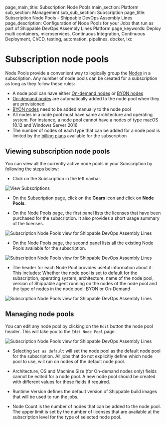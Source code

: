 page_main_title: Subscription Node Pools
main_section: Platform
sub_section: Management
sub_sub_section: Subscription
page_title: Subscription Node Pools - Shippable DevOps Assembly Lines
page_description: Configuration of Node Pools for your Jobs that run as part of Shippable DevOps Assembly Lines Platform
page_keywords: Deploy multi containers, microservices, Continuous Integration, Continuous Deployment, CI/CD, testing, automation, pipelines, docker, lxc

# Subscription node pools

Node Pools provide a convenient way to logically group the [Nodes](http://localhost:5555/platform/runtime/overview/#nodes) in a subscription. Any number of node pools can be created for a subscription as long as they follow these rules:

- A node pool can have either [On-demand nodes](platform/runtime/nodes/#on-demand-nodes) or [BYON nodes](platform/runtime/nodes/#byon-nodes)
- [On-demand nodes](platform/runtime/nodes/#on-demand-nodes) are
  automatically added to the node pool when they are provisioned
- [BYON nodes](platform/runtime/nodes/#byon-nodes) need to be added manually to the node pool
- All nodes in a node pool must have same architecture and operating system. For instance, a node pool
  cannot have a nodes of type macOS 10.12 and Windows Server 2016
- The number of nodes of each type that can be added for a node pool is limited by the [billing plans](/platform/management/subscription/billing) available for the subscription

## Viewing subscription node pools
You can view all the currently active node pools in your Subscription by following the steps below:

* Click on the Subscription in the left navbar.

<img src="/images/getting-started/account-settings.png" alt="View Subscriptions">

* On the Subscription page, click on the **Gears** icon and click on **Node Pools**.

* On the Node Pools page, the first panel lists the licenses that have been
  purchased for the subscription. It also provides a short usage summary of the
  licenses.
<img src="/images/platform/management/subscription-node-pools-license.png" alt="Subscription Node Pools view for Shippable DevOps Assembly Lines" style="vertical-align: middle;display: block;margin-left: auto;margin-right: auto;"/>

* On the Node Pools page, the second panel lists all the existing Node Pools
  available for the subscription.
<img src="/images/platform/management/subscription-node-pools-list.png" alt="Subscription Node Pools view for Shippable DevOps Assembly Lines" style="vertical-align: middle;display: block;margin-left: auto;margin-right: auto;"/>


* The header for each Node Pool provides useful information about it. This
  includes: Whether the node pool is set to default for the subscription,
  operating system, architecture, name of the node pool, version of Shippable
  agent running on the nodes of the node pool and the type of nodes in the node
  pool: BYON or On-Demand
<img src="/images/platform/management/subscription-node-pools-header.png" alt="Subscription Node Pools view for Shippable DevOps Assembly Lines" style="vertical-align: middle;display: block;margin-left: auto;margin-right: auto;"/>

## Managing node pools
You can edit any node pool by clicking on the `Edit` button the node pool
header. This will take you to the `Edit Node Pool` page.

<img src="/images/platform/management/subscription-node-pools-edit.png" alt="Subscription Node Pools view for Shippable DevOps Assembly Lines" style="vertical-align: middle;display: block;margin-left: auto;margin-right: auto;"/>

* Selecting `Set as default` will set the node pool as the default node pool
  for the subscription. All jobs that do not explicitly define
  which node pool to use, will run on nodes of the default node pool.

* Architecture, OS and Machine Size (for On-demand nodes only) fields cannot be
  edited for a node pool. A new node pool should be created with different values
  for these fields if required.

* Runtime Version defines the default version of Shippable build images that will be
  used to run the jobs.

* Node Count is the number of nodes that can be added to the node pool. The
  upper limit is set by the number of licenses that are available at the
  subscription level for the type of selected node pool.

